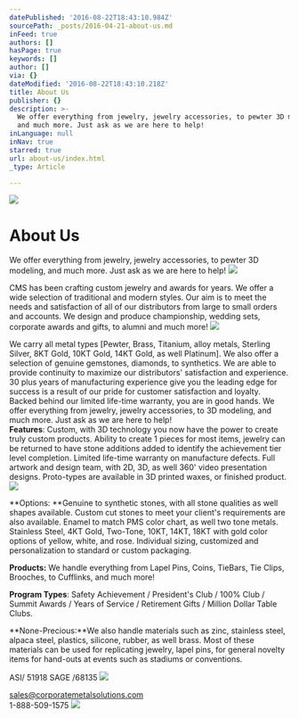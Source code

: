 ```yaml
---
datePublished: '2016-08-22T18:43:10.984Z'
sourcePath: _posts/2016-04-21-about-us.md
inFeed: true
authors: []
hasPage: true
keywords: []
author: []
via: {}
dateModified: '2016-08-22T18:43:10.218Z'
title: About Us
publisher: {}
description: >-
  We offer everything from jewelry, jewelry accessories, to pewter 3D modeling,
  and much more. Just ask as we are here to help!
inLanguage: null
inNav: true
starred: true
url: about-us/index.html
_type: Article

---
```

![](https://the-grid-user-content.s3-us-west-2.amazonaws.com/49a9d36c-4b50-4330-a54a-d1e6610393dc.jpg)

# About Us

We offer everything from jewelry, jewelry accessories, to pewter 3D modeling, and much more. Just ask as we are here to help!
![](https://s3-us-west-2.amazonaws.com/the-grid-img/p/9ffe5e8760d0bd9dc51b76a7cd41ba7463ef8aea.jpg)

CMS has been crafting custom jewelry and awards for years. We offer a wide selection of traditional and modern styles. Our aim is to meet the needs and satisfaction of all of our distributors from large to small orders and accounts. We design and produce championship, wedding sets, corporate awards and gifts, to alumni and much more!
![](https://s3-us-west-2.amazonaws.com/the-grid-img/p/84bcef7cc103860c6c003fc7345bc683957f4cc3.jpg)

We carry all metal types \[Pewter, Brass, Titanium, alloy metals, Sterling Silver, 8KT Gold, 10KT Gold, 14KT Gold, as well Platinum\]. We also offer a selection of genuine gemstones, diamonds, to synthetics. We are able to provide continuity to maximize our distributors' satisfaction and experience. 30 plus years of manufacturing experience give you the leading edge for success is a result of our pride for customer satisfaction and loyalty. Backed behind our limited life-time warranty, you are in good hands. We offer everything from jewelry, jewelry accessories, to 3D modeling, and much more. Just ask as we are here to help!  
**Features**: Custom, with 3D technology you now have the power to create truly custom products. Ability to create 1 pieces for most items, jewelry can be returned to have stone additions added to identify the achievement tier level completion. Limited life-time warranty on manufacture defects. Full artwork and design team, with 2D, 3D, as well 360' video presentation designs. Proto-types are available in 3D printed waxes, or finished product.
![](https://s3-us-west-2.amazonaws.com/the-grid-img/p/69f2165371764e22a05adfcdcf5bed19106c6f2a.jpg)

**Options: **Genuine to synthetic stones, with all stone qualities as well shapes available. Custom cut stones to meet your client's requirements are also available. Enamel to match PMS color chart, as well two tone metals. Stainless Steel, 4KT Gold, Two-Tone, 10KT, 14KT, 18KT with gold color options of yellow, white, and rose. Individual sizing, customized and personalization to standard or custom packaging.

**Products:** We handle everything from Lapel Pins, Coins, TieBars, Tie Clips, Brooches, to Cufflinks, and much more!

**Program Types**: Safety Achievement / President's Club / 100% Club / Summit Awards / Years of Service / Retirement Gifts / Million Dollar Table Clubs.

**None-Precious:**We also handle materials such as zinc, stainless steel, alpaca steel, plastics, silicone, rubber, as well brass. Most of these materials can be used for replicating jewelry, lapel pins, for general novelty items for hand-outs at events such as stadiums or conventions.

ASI/ 51918 SAGE /68135
![](https://s3-us-west-2.amazonaws.com/the-grid-img/p/900b8423b6d1daeebfb857be41ab0f1808e23c89.jpg)

sales@corporatemetalsolutions.com  
1-888-509-1575
![](https://the-grid-user-content.s3-us-west-2.amazonaws.com/d36812dd-39e9-4da4-9ca6-02b0ef17db09.jpg)